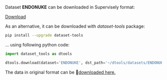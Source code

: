 Dataset **ENDONUKE** can be downloaded in Supervisely format:

 [Download](https://assets.supervise.ly/supervisely-supervisely-assets-public/teams_storage/N/h/yh/4nlfH5LCK3yH5CzVLRM3nTUUln2iAv1vPIbhUYbS5rqWwG6ZB0QINPSSBBVhYJlZgJLnesRWgUabQ9dSzGmLi5oQw4AFilKDlDSP9BbzBm0yQvOGe3BgEiilRM7P.tar)

As an alternative, it can be downloaded with *dataset-tools* package:
``` bash
pip install --upgrade dataset-tools
```

... using following python code:
``` python
import dataset_tools as dtools

dtools.download(dataset='ENDONUKE', dst_path='~/dtools/datasets/ENDONUKE.tar')
```
The data in original format can be 🔗[downloaded here.](https://www.ispras.ru/conf/endonuke/data.zip)